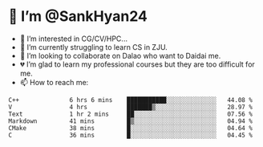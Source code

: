 # 👋 I’m @SankHyan24

- 👀 I’m interested in CG/CV/HPC...
- 🌱 I’m currently struggling to learn CS in ZJU.
- 💞️ I’m looking to collaborate on Dalao who want to Daidai me.
- 💔 I’m glad to learn my professional courses but they are too difficult for me.
- 📫 How to reach me:


<!---
SankHyan24/SankHyan24 is a ✨ special ✨ repository because its `README.md` (this file) appears on your GitHub profile.
You can click the Preview link to take a look at your changes.
--->
<!--START_SECTION:waka-->

```text
C++              6 hrs 6 mins    ███████████░░░░░░░░░░░░░░   44.08 %
V                4 hrs           ███████▒░░░░░░░░░░░░░░░░░   28.97 %
Text             1 hr 2 mins     ██░░░░░░░░░░░░░░░░░░░░░░░   07.56 %
Markdown         41 mins         █▒░░░░░░░░░░░░░░░░░░░░░░░   04.94 %
CMake            38 mins         █░░░░░░░░░░░░░░░░░░░░░░░░   04.64 %
C                36 mins         █░░░░░░░░░░░░░░░░░░░░░░░░   04.45 %
```

<!--END_SECTION:waka-->
